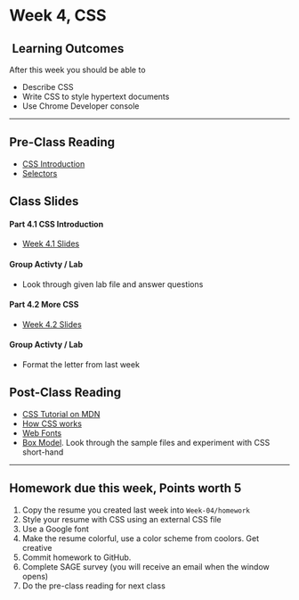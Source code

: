 # Week 4, CSS

## <i class="fa fa-star"></i>&nbsp;Learning Outcomes ###
After this week you should be able to 

- Describe CSS
- Write CSS to style hypertext documents
- Use Chrome Developer console

---  
## Pre-Class Reading
- [CSS Introduction](https://www.w3schools.com/css/css_intro.asp)
- [Selectors](https://developer.mozilla.org/en-US/docs/Learn/CSS/Introduction_to_CSS/Selectors)

## Class Slides  


#### Part 4.1 CSS Introduction 

- [Week 4.1 Slides](/slides/ist263-w4-1.pdf)


#### Group Activty / Lab
- Look through given lab file and answer questions

#### Part 4.2 More CSS
- [Week 4.2 Slides](/slides/ist263-w4-2.pdf)

#### Group Activty / Lab
- Format the letter from last week

## Post-Class Reading
- [CSS Tutorial on MDN](https://developer.mozilla.org/en-US/docs/Learn/CSS/Introduction_to_CSS)
- [How CSS works](https://developer.mozilla.org/en-US/docs/Learn/CSS/Introduction_to_CSS/How_CSS_works)
- [Web Fonts](https://developer.mozilla.org/en-US/docs/Learn/CSS/Styling_text/Web_fonts)
- [Box Model](https://developer.mozilla.org/en-US/docs/Learn/CSS/Introduction_to_CSS/Box_model). Look through the sample files and experiment with CSS short-hand    

    
--- 

## Homework due this week, Points worth 5 ###
1. Copy the resume you created last week into `Week-04/homework`
2. Style your resume with CSS using an external CSS file
3. Use a Google font
5. Make the resume colorful, use a color scheme from coolors. Get creative
4. Commit homework to GitHub.
5. Complete SAGE survey (you will receive an email when the window opens)
6. Do the pre-class reading for next class